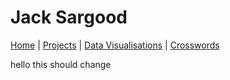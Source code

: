 # Jack Sargood

[Home](README.md) | [Projects](theitest.md) | [Data Visualisations](dataviz.md) | [Crosswords](crosswords.md)



hello this should change
